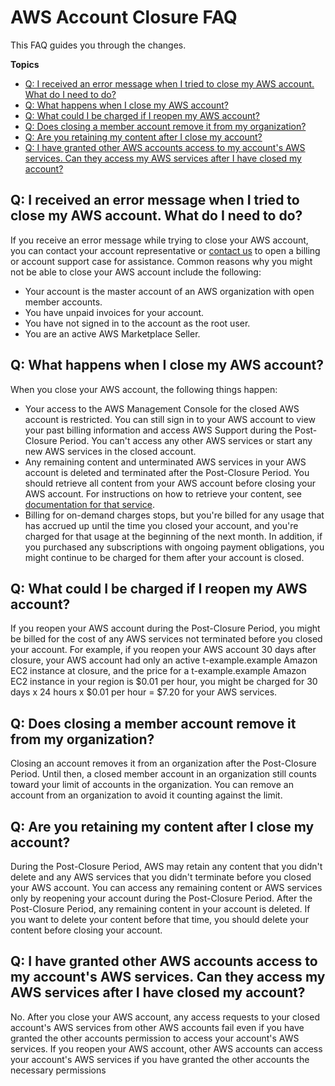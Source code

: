 # AWS Account Closure FAQ<a name="account-closure-faq"></a>

This FAQ guides you through the changes\.

**Topics**
+ [Q: I received an error message when I tried to close my AWS account\. What do I need to do?](#closure-question-1)
+ [Q: What happens when I close my AWS account?](#closure-question-2)
+ [Q: What could I be charged if I reopen my AWS account?](#closure-question-3)
+ [Q: Does closing a member account remove it from my organization?](#closure-question-4)
+ [Q: Are you retaining my content after I close my account?](#closure-question-5)
+ [Q: I have granted other AWS accounts access to my account's AWS services\. Can they access my AWS services after I have closed my account?](#closure-question-6)

## Q: I received an error message when I tried to close my AWS account\. What do I need to do?<a name="closure-question-1"></a>

If you receive an error message while trying to close your AWS account, you can contact your account representative or [contact us](https://aws.amazon.com/contact-us/) to open a billing or account support case for assistance\. Common reasons why you might not be able to close your AWS account include the following:
+ Your account is the master account of an AWS organization with open member accounts\.
+ You have unpaid invoices for your account\.
+ You have not signed in to the account as the root user\.
+ You are an active AWS Marketplace Seller\. 

## Q: What happens when I close my AWS account?<a name="closure-question-2"></a>

When you close your AWS account, the following things happen:
+ Your access to the AWS Management Console for the closed AWS account is restricted\. You can still sign in to your AWS account to view your past billing information and access AWS Support during the Post\-Closure Period\. You can't access any other AWS services or start any new AWS services in the closed account\.
+ Any remaining content and unterminated AWS services in your AWS account is deleted and terminated after the Post\-Closure Period\. You should retrieve all content from your AWS account before closing your AWS account\. For instructions on how to retrieve your content, see [ documentation for that service](https://docs.aws.amazon.com/)\.
+ Billing for on\-demand charges stops, but you're billed for any usage that has accrued up until the time you closed your account, and you're charged for that usage at the beginning of the next month\. In addition, if you purchased any subscriptions with ongoing payment obligations, you might continue to be charged for them after your account is closed\.

## Q: What could I be charged if I reopen my AWS account?<a name="closure-question-3"></a>

If you reopen your AWS account during the Post\-Closure Period, you might be billed for the cost of any AWS services not terminated before you closed your account\. For example, if you reopen your AWS account 30 days after closure, your AWS account had only an active t\-example\.example Amazon EC2 instance at closure, and the price for a t\-example\.example Amazon EC2 instance in your region is $0\.01 per hour, you might be charged for 30 days x 24 hours x $0\.01 per hour = $7\.20 for your AWS services\. 

## Q: Does closing a member account remove it from my organization?<a name="closure-question-4"></a>

Closing an account removes it from an organization after the Post\-Closure Period\. Until then, a closed member account in an organization still counts toward your limit of accounts in the organization\. You can remove an account from an organization to avoid it counting against the limit\.

## Q: Are you retaining my content after I close my account?<a name="closure-question-5"></a>

During the Post\-Closure Period, AWS may retain any content that you didn't delete and any AWS services that you didn't terminate before you closed your AWS account\. You can access any remaining content or AWS services only by reopening your account during the Post\-Closure Period\. After the Post\-Closure Period, any remaining content in your account is deleted\. If you want to delete your content before that time, you should delete your content before closing your account\. 

## Q: I have granted other AWS accounts access to my account's AWS services\. Can they access my AWS services after I have closed my account?<a name="closure-question-6"></a>

No\. After you close your AWS account, any access requests to your closed account's AWS services from other AWS accounts fail even if you have granted the other accounts permission to access your account's AWS services\. If you reopen your AWS account, other AWS accounts can access your account's AWS services if you have granted the other accounts the necessary permissions